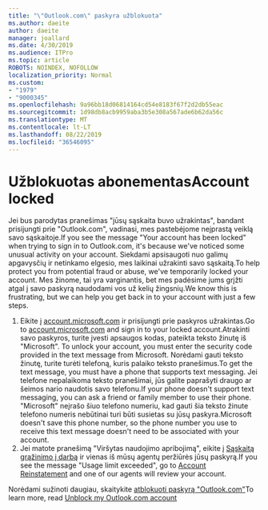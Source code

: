 ```yaml
---
title: "\"Outlook.com\" paskyra užblokuota"
ms.author: daeite
author: daeite
manager: joallard
ms.date: 4/30/2019
ms.audience: ITPro
ms.topic: article
ROBOTS: NOINDEX, NOFOLLOW
localization_priority: Normal
ms.custom:
- "1979"
- "9000345"
ms.openlocfilehash: 9a96bb18d06814164cd54e8183f67f2d2db55eac
ms.sourcegitcommit: 1d98db8acb9959aba3b5e308a567ade6b62da56c
ms.translationtype: MT
ms.contentlocale: lt-LT
ms.lasthandoff: 08/22/2019
ms.locfileid: "36546095"
---
```

# <a name="account-locked"></a><span data-ttu-id="6ced6-102">Užblokuotas abonementas</span><span class="sxs-lookup"><span data-stu-id="6ced6-102">Account locked</span></span>

<span data-ttu-id="6ced6-103">Jei bus parodytas pranešimas "jūsų sąskaita buvo užrakintas", bandant prisijungti prie "Outlook.com", vadinasi, mes pastebėjome neįprastą veiklą savo sąskaitoje.</span><span class="sxs-lookup"><span data-stu-id="6ced6-103">If you see the message "Your account has been locked" when trying to sign in to Outlook.com, it's because we've noticed some unusual activity on your account.</span></span> <span data-ttu-id="6ced6-104">Siekdami apsisaugoti nuo galimų apgavysčių ir netinkamo elgesio, mes laikinai užrakinti savo sąskaitą.</span><span class="sxs-lookup"><span data-stu-id="6ced6-104">To help protect you from potential fraud or abuse, we've temporarily locked your account.</span></span> <span data-ttu-id="6ced6-105">Mes žinome, tai yra varginantis, bet mes padėsime jums grįžti atgal į savo paskyrą naudodami vos už kelių žingsnių.</span><span class="sxs-lookup"><span data-stu-id="6ced6-105">We know this is frustrating, but we can help you get back in to your account with just a few steps.</span></span>

1. <span data-ttu-id="6ced6-106">Eikite į [account.microsoft.com](https://go.microsoft.com/fwlink/?linkid=2090484) ir prisijungti prie paskyros užrakintas.</span><span class="sxs-lookup"><span data-stu-id="6ced6-106">Go to [account.microsoft.com](https://go.microsoft.com/fwlink/?linkid=2090484) and sign in to your locked account.</span></span><span data-ttu-id="6ced6-107">Atrakinti savo paskyros, turite įvesti apsaugos kodas, pateikta teksto žinutę iš "Microsoft".</span><span class="sxs-lookup"><span data-stu-id="6ced6-107"> To unlock your account, you must enter the security code provided in the text message from Microsoft.</span></span> <span data-ttu-id="6ced6-108">Norėdami gauti teksto žinutę, turite turėti telefoną, kuris palaiko teksto pranešimus.</span><span class="sxs-lookup"><span data-stu-id="6ced6-108">To get the text message, you must have a phone that supports text messaging.</span></span> <span data-ttu-id="6ced6-109">Jei telefone nepalaikoma teksto pranešimai, jūs galite paprašyti draugo ar šeimos nario naudotis savo telefonu.</span><span class="sxs-lookup"><span data-stu-id="6ced6-109">If your phone doesn't support text messaging, you can ask a friend or family member to use their phone.</span></span> <span data-ttu-id="6ced6-110">"Microsoft" neįrašo šiuo telefono numeriu, kad gauti šia teksto žinute telefono numeris nebūtinai turi būti susietas su jūsų paskyra.</span><span class="sxs-lookup"><span data-stu-id="6ced6-110">Microsoft doesn't save this phone number, so the phone number you use to receive this text message doesn't need to be associated with your account.</span></span>
2. <span data-ttu-id="6ced6-111">Jei matote pranešimą "Viršytas naudojimo apribojimą", eikite į [Sąskaitą grąžinimo į darbą](https://go.microsoft.com/fwlink/?linkid=2090483) ir vienas iš mūsų agentų peržiūrės jūsų paskyrą.</span><span class="sxs-lookup"><span data-stu-id="6ced6-111">If you see the message "Usage limit exceeded", go to [Account Reinstatement](https://go.microsoft.com/fwlink/?linkid=2090483) and one of our agents will review your account.</span></span>

<span data-ttu-id="6ced6-112">Norėdami sužinoti daugiau, skaitykite [atblokuoti paskyrą "Outlook.com"](https://support.office.com/article/f4ad2701-d166-4d8b-8a6a-9af2a1f8a4c4?wt.mc_id=Office_Outlook_com_Alchemy)</span><span class="sxs-lookup"><span data-stu-id="6ced6-112">To learn more, read [Unblock my Outlook.com account](https://support.office.com/article/f4ad2701-d166-4d8b-8a6a-9af2a1f8a4c4?wt.mc_id=Office_Outlook_com_Alchemy)</span></span> 